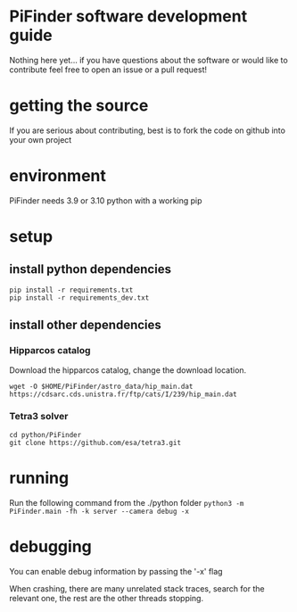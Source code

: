 # PiFinder software development guide

Nothing here yet... if you have questions about the software or would like to contribute feel free to open an issue or a pull request!

# getting the source

If you are serious about contributing, best is to fork the code on github
into your own project

# environment

PiFinder needs 3.9 or 3.10 python with a working pip

# setup

## install python dependencies
```
pip install -r requirements.txt
pip install -r requirements_dev.txt
```

## install other dependencies

### Hipparcos catalog

Download the hipparcos catalog, change the download location.

```wget -O $HOME/PiFinder/astro_data/hip_main.dat https://cdsarc.cds.unistra.fr/ftp/cats/I/239/hip_main.dat```

### Tetra3 solver

```
cd python/PiFinder
git clone https://github.com/esa/tetra3.git
```

# running

Run the following command from the ./python folder
```python3 -m PiFinder.main -fh -k server --camera debug -x```


# debugging

You can enable debug information by passing the '-x' flag

When crashing, there are many unrelated stack traces, search for the relevant
one, the rest are the other threads stopping.

